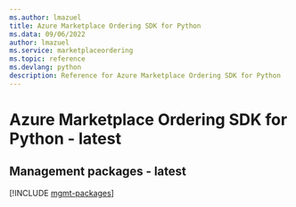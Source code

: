 ```yaml
---
ms.author: lmazuel
title: Azure Marketplace Ordering SDK for Python
ms.data: 09/06/2022
author: lmazuel
ms.service: marketplaceordering
ms.topic: reference
ms.devlang: python
description: Reference for Azure Marketplace Ordering SDK for Python
---
```

# Azure Marketplace Ordering SDK for Python - latest

## Management packages - latest
[!INCLUDE [mgmt-packages](marketplace-ordering-mgmt-index.md)]
